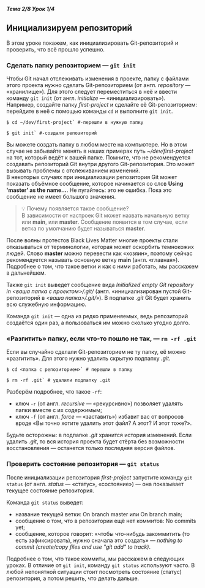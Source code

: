 __*Тема 2/8 Урок 1/4*__   
## Инициализируем репозиторий  

В этом уроке покажем, как инициализировать Git-репозиторий и проверить, что всё прошло успешно.  

### Сделать папку репозиторием — `git init`  
Чтобы Git начал отслеживать изменения в проекте, папку с файлами этого проекта нужно сделать Git-репозиторием (от англ. _repository_ — «хранилище»). Для этого следует переместиться в неё и ввести команду `git init` (от англ. _initialize_ — «инициализировать»).  
Например, создайте папку *first-project* и сделайте её Git-репозиторием: перейдите в неё с помощью команды `cd` и выполните `git init`.  
```
$ cd ~/dev/first-project` #-перешли в нужную папку  

$ git init` #-создали репозиторий  
```
Вы можете создать папку в любом месте на компьютере. Но в этом случае не забывайте менять в наших примерах путь *~/dev/first-project* на тот, который ведёт к вашей папке. Помните, что не рекомендуется создавать репозиторий Git внутри другого Git-репозитория. Это может вызывать проблемы с отслеживанием изменений.  
В некоторых случаях при инициализации репозитория Git может показать объёмное сообщение, которое начинается со слов **Using 'master' as the name…**. Не пугайтесь: это не ошибка. Пока это сообщение не имеет большого значения.  
> 💡 Почему появляется такое сообщение?  
> В зависимости от настроек Git может назвать начальную ветку или **main**, или **master**. Сообщение появится в том случае, если ветка по умолчанию будет называться **master**.  

После волны протестов Black Lives Matter многие проекты стали отказываться от терминологии, которая может оскорбить темнокожих людей. Слово **master** можно перевести как «хозяин», поэтому сейчас рекомендуется называть основную ветку **main** (англ. «главная»).  
Подробнее о том, что такое ветки и как с ними работать, мы расскажем в дальнейшем.  

Также `git init` выведет сообщение вида *Initialized empty Git repository in <_*ваша папка с проектом*_>/.git/* (англ. «инициализирован пустой Git-репозиторий в *<_*ваша папка*_>/.git/*»). В подпапке *.git* Git будет хранить всю служебную информацию.  

Команда `git init` — одна из редко применяемых, ведь репозиторий создаётся один раз, а пользоваться им можно сколько угодно долго.  

### «Разгитить» папку, если что-то пошло не так, — `rm -rf .git`  
Если вы случайно сделали Git-репозиторием не ту папку, её можно «разгитить». Для этого нужно удалить скрытую подпапку *.git*.  
```
$ cd <папка с репозиторием>` # перешли в папку  

$ rm -rf .git` # удалили подпапку .git  
```
Разберём подробнее, что такое `-rf`:  
* ключ `-r` (от англ. *recursive* — «рекурсивно») позволяет удалять папки вместе с их содержимым;  
* ключ `-f` (от англ. *force* — «заставить») избавит вас от вопросов вроде «Вы точно хотите удалить этот файл? А этот? И этот тоже?».  

Будьте осторожны: в подпапке *.git* хранится история изменений. Если удалить *.git*, то вся история проекта будет стёрта без возможности восстановления — останется только последняя версия файлов.

### Проверить состояние репозитория — `git status`
После инициализации репозитория *first-project* запустите команду `git status` (от англ. *status* — «статус», «состояние») — она показывает текущее состояние репозитория.  

Команда `git status` выведет:  
* название текущей ветки: On branch master или On branch main;  
* сообщение о том, что в репозитории ещё нет коммитов: No commits yet;  
* сообщение, которое говорит: «чтобы что-нибудь закоммитить (то есть зафиксировать), нужно сначала это создать» — *nothing to commit (create/copy files and use "git add" to track)*.  

Подробнее о том, что такое коммиты, мы расскажем в следующих уроках.
В отличие от `git init`, команду `git status` используют часто. В любой непонятной ситуации стоит посмотреть состояние (статус) репозитория, а потом решить, что делать дальше.
